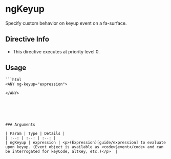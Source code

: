 



# ngKeyup








Specify custom behavior on keyup event on a fa-surface.








## Directive Info


* This directive executes at priority level 0.


## Usage


```
```html
<ANY ng-keyup="expression">

</ANY>
```
```





### Arguments

| Param | Type | Details |
| :--: | :--: | :--: |
| ngKeyup | expression | <p>(Expression)[guide/expression] to evaluate upon keyup. (Event object is available as <code>$event</code> and can be interrogated for keyCode, altKey, etc.)</p>  |





